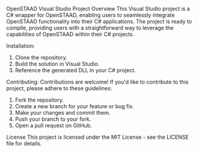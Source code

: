 OpenSTAAD Visual Studio Project
Overview
This Visual Studio project is a C# wrapper for OpenSTAAD, enabling users to seamlessly integrate OpenSTAAD functionality into their C# applications. The project is ready to compile, providing users with a straightforward way to leverage the capabilities of OpenSTAAD within their C# projects.

Installation:
1.	Clone the repository.
2.	Build the solution in Visual Studio.
3.	Reference the generated DLL in your C# project.
   
Contributing:
Contributions are welcome! If you'd like to contribute to this project, please adhere to these guidelines:
1.	Fork the repository.
2.	Create a new branch for your feature or bug fix.
3.	Make your changes and commit them.
4.	Push your branch to your fork.
5.	Open a pull request on GitHub.
   
License
This project is licensed under the MIT License - see the LICENSE file for details.
